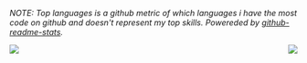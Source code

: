 *NOTE: Top languages is a github metric of which languages i have the most code on github and doesn't represent my top skills. Powereded by [github-readme-stats](https://github.com/anuraghazra/github-readme-stats).*

<a href="https://github.com/anuraghazra/github-readme-stats">
  <img align="left" src="https://github-readme-stats.vercel.app/api/top-langs/?username=FabioBentoLuiz&theme=dark" />
</a>
<a href="https://github.com/anuraghazra/convoychat">
  <img align="right" src="https://github-readme-stats.vercel.app/api?username=FabioBentoLuiz&langs_count=10&count_private=true&show_icons=true&theme=dark" />
</a>
<!--
**FabioBentoLuiz/FabioBentoLuiz** is a ✨ _special_ ✨ repository because its `README.md` (this file) appears on your GitHub profile.

Here are some ideas to get you started:

- 🔭 I’m currently working on ...
- 🌱 I’m currently learning ...
- 👯 I’m looking to collaborate on ...
- 🤔 I’m looking for help with ...
- 💬 Ask me about ...
- 📫 How to reach me: ...
- 😄 Pronouns: ...
- ⚡ Fun fact: ...

[![Top Langs](https://github-readme-stats.vercel.app/api/top-langs/?username=FabioBentoLuiz)](https://github.com/anuraghazra/github-readme-stats)

[![Anurag's github stats](https://github-readme-stats.vercel.app/api?username=FabioBentoLuiz&count_private=true&show_icons=true&theme=dark)](https://github.com/anuraghazra/github-readme-stats)
-->
